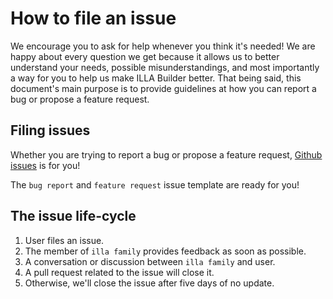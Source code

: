 # How to file an issue

We encourage you to ask for help whenever you think it's needed! We are happy about every question we get because it allows us to better understand your needs, possible misunderstandings, and most importantly a way for you to help us make ILLA Builder better. That being said, this document's main purpose is to provide guidelines at how you can report a bug or propose a feature request. 

## Filing issues

Whether you are trying to report a bug or propose a feature request, [Github issues](https://github.com/illa-family/illa/issues) is for you!

The `bug report` and `feature request` issue template are ready for you!

## The issue life-cycle

1. User files an issue.
2. The member of `illa family` provides feedback as soon as possible.
3. A conversation or discussion between `illa family` and user.
4. A pull request related to the issue will close it.
5. Otherwise, we'll close the issue after five days of no update.